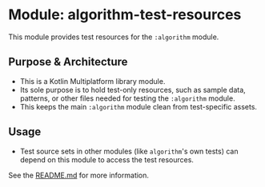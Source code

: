 # Module: algorithm-test-resources

This module provides test resources for the `:algorithm` module.

## Purpose & Architecture

- This is a Kotlin Multiplatform library module.
- Its sole purpose is to hold test-only resources, such as sample data, patterns, or other files needed for testing the `:algorithm` module.
- This keeps the main `:algorithm` module clean from test-specific assets.

## Usage

- Test source sets in other modules (like `algorithm`'s own tests) can depend on this module to access the test resources.

See the [README.md](README.md) for more information.
